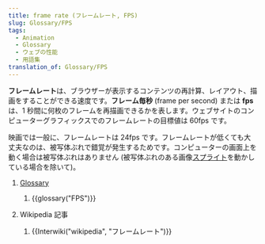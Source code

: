 ```yaml
---
title: frame rate (フレームレート, FPS)
slug: Glossary/FPS
tags:
  - Animation
  - Glossary
  - ウェブの性能
  - 用語集
translation_of: Glossary/FPS
---
```

**フレームレート**は、ブラウザーが表示するコンテンツの再計算、レイアウト、描画をすることができる速度です。**フレーム毎秒** (frame per second) または **fps** は、1 秒間に何枚のフレームを再描画できるかを表します。ウェブサイトのコンピューターグラフィックスでのフレームレートの目標値は 60fps です。

映画では一般に、フレームレートは 24fps です。フレームレートが低くても大丈夫なのは、被写体ぶれで錯覚が発生するためです。コンピューターの画面上を動く場合は被写体ぶれはありません (被写体ぶれのある画像[スプライト](/ja/docs/Web/CSS/CSS_Images/Implementing_image_sprites_in_CSS)を動かしている場合を除いて)。

1.  [Glossary](/ja/docs/Glossary)

    1.  {{glossary("FPS")}}

2.  Wikipedia 記事

    1.  {{Interwiki("wikipedia", "フレームレート")}}
